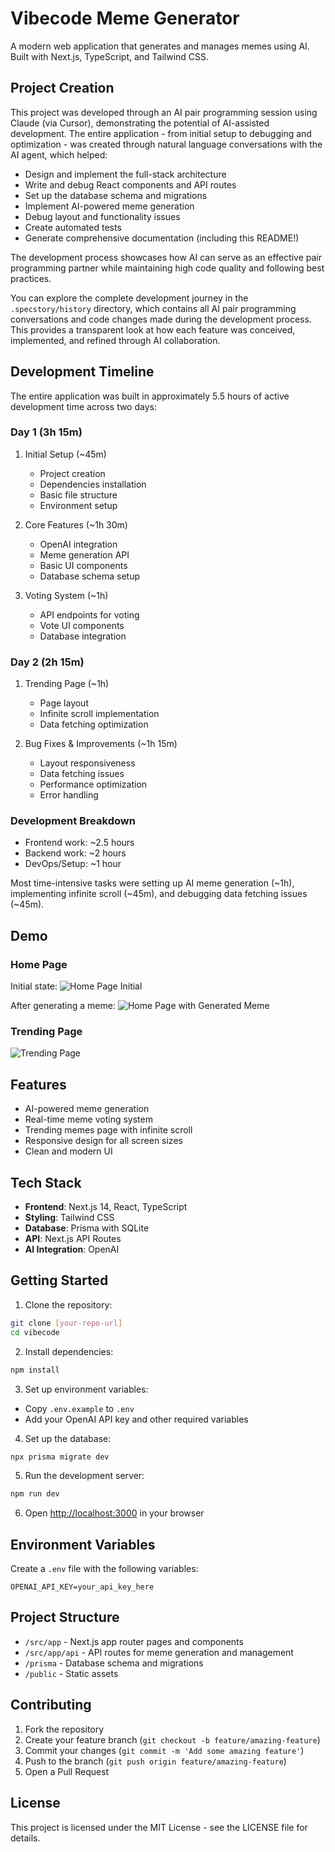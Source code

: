 # Vibecode Meme Generator

A modern web application that generates and manages memes using AI. Built with Next.js, TypeScript, and Tailwind CSS.

## Project Creation

This project was developed through an AI pair programming session using Claude (via Cursor), demonstrating the potential of AI-assisted development. The entire application - from initial setup to debugging and optimization - was created through natural language conversations with the AI agent, which helped:

- Design and implement the full-stack architecture
- Write and debug React components and API routes
- Set up the database schema and migrations
- Implement AI-powered meme generation
- Debug layout and functionality issues
- Create automated tests
- Generate comprehensive documentation (including this README!)

The development process showcases how AI can serve as an effective pair programming partner while maintaining high code quality and following best practices.

You can explore the complete development journey in the `.specstory/history` directory, which contains all AI pair programming conversations and code changes made during the development process. This provides a transparent look at how each feature was conceived, implemented, and refined through AI collaboration.

## Development Timeline

The entire application was built in approximately 5.5 hours of active development time across two days:

### Day 1 (3h 15m)

1. Initial Setup (~45m)

   - Project creation
   - Dependencies installation
   - Basic file structure
   - Environment setup

2. Core Features (~1h 30m)

   - OpenAI integration
   - Meme generation API
   - Basic UI components
   - Database schema setup

3. Voting System (~1h)
   - API endpoints for voting
   - Vote UI components
   - Database integration

### Day 2 (2h 15m)

1. Trending Page (~1h)

   - Page layout
   - Infinite scroll implementation
   - Data fetching optimization

2. Bug Fixes & Improvements (~1h 15m)
   - Layout responsiveness
   - Data fetching issues
   - Performance optimization
   - Error handling

### Development Breakdown

- Frontend work: ~2.5 hours
- Backend work: ~2 hours
- DevOps/Setup: ~1 hour

Most time-intensive tasks were setting up AI meme generation (~1h), implementing infinite scroll (~45m), and debugging data fetching issues (~45m).

## Demo

### Home Page

Initial state:
![Home Page Initial](docs/home-page-initial.png)

After generating a meme:
![Home Page with Generated Meme](docs/home-page-generated.png)

### Trending Page

![Trending Page](docs/trending-page.png)

## Features

- AI-powered meme generation
- Real-time meme voting system
- Trending memes page with infinite scroll
- Responsive design for all screen sizes
- Clean and modern UI

## Tech Stack

- **Frontend**: Next.js 14, React, TypeScript
- **Styling**: Tailwind CSS
- **Database**: Prisma with SQLite
- **API**: Next.js API Routes
- **AI Integration**: OpenAI

## Getting Started

1. Clone the repository:

```bash
git clone [your-repo-url]
cd vibecode
```

2. Install dependencies:

```bash
npm install
```

3. Set up environment variables:

- Copy `.env.example` to `.env`
- Add your OpenAI API key and other required variables

4. Set up the database:

```bash
npx prisma migrate dev
```

5. Run the development server:

```bash
npm run dev
```

6. Open [http://localhost:3000](http://localhost:3000) in your browser

## Environment Variables

Create a `.env` file with the following variables:

```
OPENAI_API_KEY=your_api_key_here
```

## Project Structure

- `/src/app` - Next.js app router pages and components
- `/src/app/api` - API routes for meme generation and management
- `/prisma` - Database schema and migrations
- `/public` - Static assets

## Contributing

1. Fork the repository
2. Create your feature branch (`git checkout -b feature/amazing-feature`)
3. Commit your changes (`git commit -m 'Add some amazing feature'`)
4. Push to the branch (`git push origin feature/amazing-feature`)
5. Open a Pull Request

## License

This project is licensed under the MIT License - see the LICENSE file for details.
